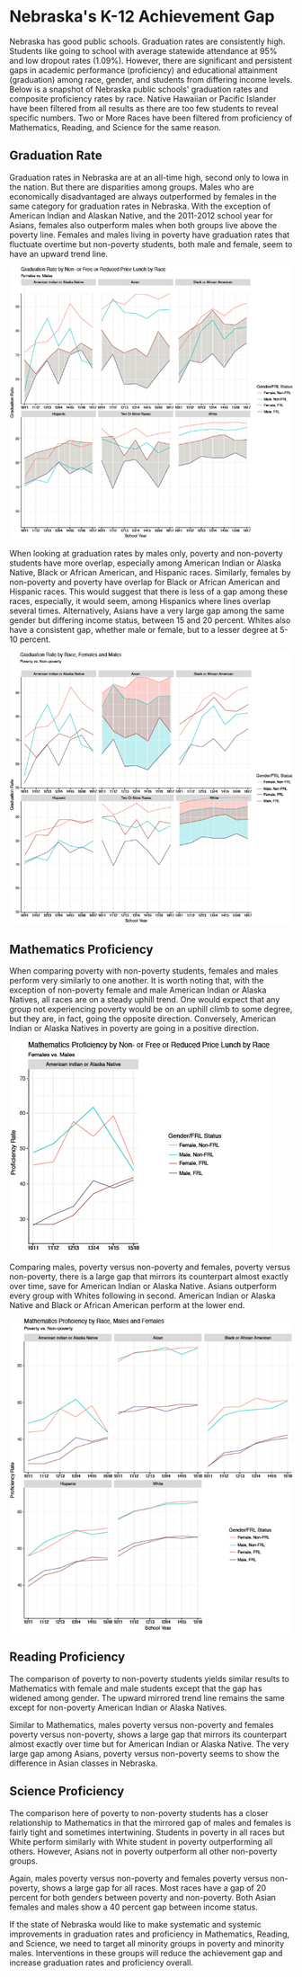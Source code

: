 # Nebraska's K-12 Achievement Gap

Nebraska has good public schools. Graduation rates are consistently high. Students like going to school with average statewide attendance at 95% and low dropout rates (1.09%). However, there are significant and persistent gaps in academic performance (proficiency) and educational attainment (graduation) among race, gender, and students from differing income levels. Below is a snapshot of Nebraska public schools' graduation rates and composite proficiency rates by race. Native Hawaiian or Pacific Islander have been filtered from all results as there are too few students to reveal specific numbers. Two or More Races have been filtered from proficiency of Mathematics, Reading, and Science for the same reason.

## Graduation Rate
Graduation rates in Nebraska are at an all-time high, second only to Iowa in the nation. But there are disparities among groups. Males who are economically disadvantaged are always outperformed by females in the same category for graduation rates in Nebraska. With the exception of American Indian and Alaskan Native, and the 2011-2012 school year for Asians, females also outperform males when both groups live above the poverty line. Females and males living in poverty have graduation rates that fluctuate overtime but non-poverty students, both male and female, seem to have an upward trend line.

![GraduationFRL](gradFRLNotFRLRace.png)

When looking at graduation rates by males only, poverty and non-poverty students have more overlap, especially among American Indian or Alaska Native, Black or African American, and Hispanic races. Similarly, females by non-poverty and poverty have overlap for Black or African American and Hispanic races. This would suggest that there is less of a gap among these races, especially, it would seem, among Hispanics where lines overlap several times. Alternatively, Asians have a very large gap among the same gender but differing income status, between 15 and 20 percent. Whites also have a consistent gap, whether male or female, but to a lesser degree at 5-10 percent.

![GraduationGender](gradracefemalesmales.png)

## Mathematics Proficiency
When comparing poverty with non-poverty students, females and males perform very similarly to one another. It is worth noting that, with the exception of non-poverty female and male American Indian or Alaska Natives, all races are on a steady uphill trend. One would expect that any group not experiencing poverty would be on an uphill climb to some degree, but they are, in fact, going the opposite direction. Conversely, American Indian or Alaska Natives in poverty are going in a positive direction.

![ProficiencyMathFRL](profMathFRLNotFRLRace.png)

Comparing males, poverty versus non-poverty and females, poverty versus non-poverty, there is a large gap that mirrors its counterpart almost exactly over time, save for American Indian or Alaska Native. Asians outperform every group with Whites following in second. American Indian or Alaska Native and Black or African American perform at the lower end.

![ProficiencyMathFRL](profMathracefemalesmales.png)

## Reading Proficiency
The comparison of poverty to non-poverty students yields similar results to Mathematics with female and male students except that the gap has widened among gender. The upward mirrored trend line remains the same except for non-poverty American Indian or Alaska Natives.

Similar to Mathematics, males poverty versus non-poverty and females poverty versus non-poverty, shows a large gap that mirrors its counterpart almost exactly over time but for American Indian or Alaska Native. The very large gap among Asians, poverty versus non-poverty seems to show the difference in Asian classes in Nebraska.

## Science Proficiency 
The comparison here of poverty to non-poverty students has a closer relationship to Mathematics in that the mirrored gap of males and females is fairly tight and sometimes intertwining. Students in poverty in all races but White perform similarly with White student in poverty outperforming all others. However, Asians not in poverty outperform all other non-poverty groups.

Again, males poverty versus non-poverty and females poverty versus non-poverty, shows a large gap for all races. Most races have a gap of 20 percent for both genders between poverty and non-poverty. Both Asian females and males show a 40 percent gap between income status.

If the state of Nebraska would like to make systematic and systemic improvements in graduation rates and proficiency in Mathematics, Reading, and Science, we need to target all minority groups in poverty and minority males. Interventions in these groups will reduce the achievement gap and increase graduation rates and proficiency overall.